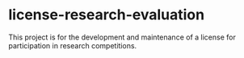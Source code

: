 # license-research-evaluation
This project is for the development and maintenance of a license for participation in research competitions.
